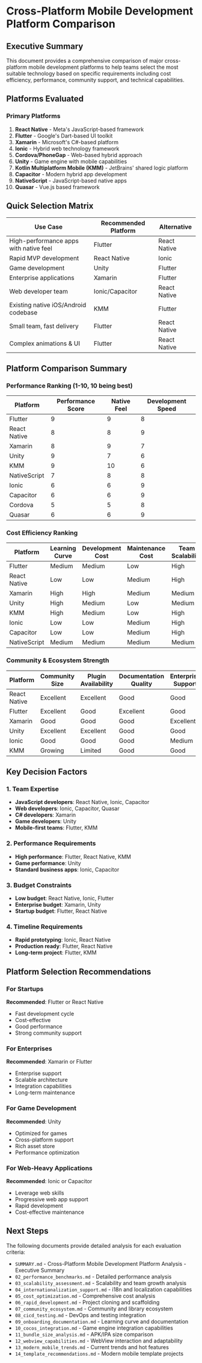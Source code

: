 # Cross-Platform Mobile Development Platform Comparison

## Executive Summary

This document provides a comprehensive comparison of major cross-platform mobile development platforms to help teams select the most suitable technology based on specific requirements including cost efficiency, performance, community support, and technical capabilities.

## Platforms Evaluated

### Primary Platforms

1. **React Native** - Meta's JavaScript-based framework
2. **Flutter** - Google's Dart-based UI toolkit
3. **Xamarin** - Microsoft's C#-based platform
4. **Ionic** - Hybrid web technology framework
5. **Cordova/PhoneGap** - Web-based hybrid approach
6. **Unity** - Game engine with mobile capabilities
7. **Kotlin Multiplatform Mobile (KMM)** - JetBrains' shared logic platform
8. **Capacitor** - Modern hybrid app development
9. **NativeScript** - JavaScript-based native apps
10. **Quasar** - Vue.js based framework

## Quick Selection Matrix

| Use Case                               | Recommended Platform | Alternative  |
| -------------------------------------- | -------------------- | ------------ |
| High-performance apps with native feel | Flutter              | React Native |
| Rapid MVP development                  | React Native         | Ionic        |
| Game development                       | Unity                | Flutter      |
| Enterprise applications                | Xamarin              | Flutter      |
| Web developer team                     | Ionic/Capacitor      | React Native |
| Existing native iOS/Android codebase   | KMM                  | Flutter      |
| Small team, fast delivery              | Flutter              | React Native |
| Complex animations & UI                | Flutter              | React Native |

## Platform Comparison Summary

### Performance Ranking (1-10, 10 being best)

| Platform     | Performance Score | Native Feel | Development Speed |
| ------------ | ----------------- | ----------- | ----------------- |
| Flutter      | 9                 | 9           | 8                 |
| React Native | 8                 | 8           | 9                 |
| Xamarin      | 8                 | 9           | 7                 |
| Unity        | 9                 | 7           | 6                 |
| KMM          | 9                 | 10          | 6                 |
| NativeScript | 7                 | 8           | 8                 |
| Ionic        | 6                 | 6           | 9                 |
| Capacitor    | 6                 | 6           | 9                 |
| Cordova      | 5                 | 5           | 8                 |
| Quasar       | 6                 | 6           | 9                 |

### Cost Efficiency Ranking

| Platform     | Learning Curve | Development Cost | Maintenance Cost | Team Scalability |
| ------------ | -------------- | ---------------- | ---------------- | ---------------- |
| Flutter      | Medium         | Medium           | Low              | High             |
| React Native | Low            | Low              | Medium           | High             |
| Xamarin      | High           | High             | Medium           | Medium           |
| Unity        | High           | Medium           | Low              | Medium           |
| KMM          | High           | Medium           | Low              | High             |
| Ionic        | Low            | Low              | Medium           | High             |
| Capacitor    | Low            | Low              | Medium           | High             |
| NativeScript | Medium         | Medium           | Medium           | Medium           |

### Community & Ecosystem Strength

| Platform     | Community Size | Plugin Availability | Documentation Quality | Enterprise Support |
| ------------ | -------------- | ------------------- | --------------------- | ------------------ |
| React Native | Excellent      | Excellent           | Good                  | Good               |
| Flutter      | Excellent      | Good                | Excellent             | Good               |
| Xamarin      | Good           | Good                | Good                  | Excellent          |
| Unity        | Excellent      | Excellent           | Good                  | Good               |
| Ionic        | Good           | Good                | Good                  | Medium             |
| KMM          | Growing        | Limited             | Good                  | Good               |

## Key Decision Factors

### 1. Team Expertise

- **JavaScript developers**: React Native, Ionic, Capacitor
- **Web developers**: Ionic, Capacitor, Quasar
- **C# developers**: Xamarin
- **Game developers**: Unity
- **Mobile-first teams**: Flutter, KMM

### 2. Performance Requirements

- **High performance**: Flutter, React Native, KMM
- **Game performance**: Unity
- **Standard business apps**: Ionic, Capacitor

### 3. Budget Constraints

- **Low budget**: React Native, Ionic, Flutter
- **Enterprise budget**: Xamarin, Unity
- **Startup budget**: Flutter, React Native

### 4. Timeline Requirements

- **Rapid prototyping**: Ionic, React Native
- **Production ready**: Flutter, React Native
- **Long-term project**: Flutter, KMM

## Platform Selection Recommendations

### For Startups

**Recommended**: Flutter or React Native

- Fast development cycle
- Cost-effective
- Good performance
- Strong community support

### For Enterprises

**Recommended**: Xamarin or Flutter

- Enterprise support
- Scalable architecture
- Integration capabilities
- Long-term maintenance

### For Game Development

**Recommended**: Unity

- Optimized for games
- Cross-platform support
- Rich asset store
- Performance optimization

### For Web-Heavy Applications

**Recommended**: Ionic or Capacitor

- Leverage web skills
- Progressive web app support
- Rapid development
- Cost-effective maintenance

## Next Steps

The following documents provide detailed analysis for each evaluation criteria:

- `SUMMARY.md` - Cross-Platform Mobile Development Platform Analysis - Executive Summary
- `02_performance_benchmarks.md` - Detailed performance analysis
- `03_scalability_assessment.md` - Scalability and team growth analysis
- `04_internationalization_support.md` - i18n and localization capabilities
- `05_cost_optimization.md` - Comprehensive cost analysis
- `06_rapid_development.md` - Project cloning and scaffolding
- `07_community_ecosystem.md` - Community and library ecosystem
- `08_cicd_testing.md` - DevOps and testing integration
- `09_onboarding_documentation.md` - Learning curve and documentation
- `10_cocos_integration.md` - Game engine integration capabilities
- `11_bundle_size_analysis.md` - APK/IPA size comparison
- `12_webview_capabilities.md` - WebView interaction and adaptability
- `13_modern_mobile_trends.md` - Current trends and hot features
- `14_template_recommendations.md` - Modern mobile template projects
